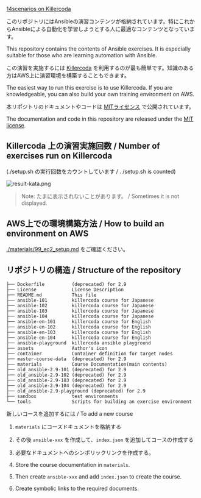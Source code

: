 [14scenarios on Killercoda](https://killercoda.com/ansible "Get your profile on killercoda.com")

このリポジトリにはAnsibleの演習コンテンツが格納されています。特にこれからAnsibleによる自動化を学習しようとする人に最適なコンテンツとなっています。

This repository contains the contents of Ansible exercises. It is especially suitable for those who are learning automation with Ansible.


この演習を実施するには [Killercoda](https://killercoda.com/ansible) を利用するのが最も簡単です。知識のある方はAWS上に演習環境を構築することもできます。

The easiest way to run this exercise is to use Killercoda. If you are knowledgeable, you can also build your own training environment on AWS.


本リポジトリのドキュメントやコードは [MITライセンス](./LICENSE) で公開されています。

The documentation and code in this repository are released under the [MIT license](./LICENSE).


## Killercoda 上の演習実施回数 / Number of exercises run on Killercoda
(./setup.sh の実行回数をカウントしています / . /setup.sh is counted)

![result-kata.png](http://18.182.66.157/kata.png)

> Note: たまに表示されないことがあります。 / Sometimes it is not displayed.


## AWS上での環境構築方法 / How to build an environment on AWS

[./materials/99_ec2_setup.md](./materials/99_ec2_setup.md) をご確認ください。


## リポジトリの構造 / Structure of the repository

``` text
├── Dockerfile          (deprecated) for 2.9
├── License             License Description
├── README.md           This file
├── ansible-101         killercoda course for Japanese
├── ansible-102         killercoda course for Japanese
├── ansible-103         killercoda course for Japanese
├── ansible-104         killercoda course for Japanese
├── ansible-en-101      killercoda course for English
├── ansible-en-102      killercoda course for English
├── ansible-en-103      killercoda course for English
├── ansible-en-104      killercoda course for English
├── ansible-playground  killercoda ansible playground
├── assets              Author's icon
├── container           Container definition for target nodes
├── master-course-data  (deprecated) for 2.9
├── materials           Course Documentation(main contents)
├── old_ansible-2.9-101 (deprecated) for 2.9
├── old_ansible-2.9-102 (deprecated) for 2.9
├── old_ansible-2.9-103 (deprecated) for 2.9
├── old_ansible-2.9-104 (deprecated) for 2.9
├── old_ansible-2.9-playground (deprecated) for 2.9
├── sandbox             test environments
└── tools               Scripts for building an exercise environment
```

新しいコースを追加するには / To add a new course

1. `materials` にコースドキュメントを格納する
1. その後 `ansible-xxx` を作成して、`index.json` を追加してコースの作成する
1. 必要なドキュメントへのシンボリックリンクを作成する。

1. Store the course documentation in `materials`.
1. Then create `ansible-xxx` and add `index.json` to create the course.
1. Create symbolic links to the required documents.
